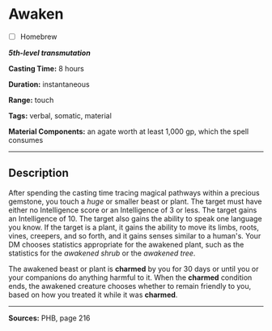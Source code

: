 # Awaken

- [ ] Homebrew

***5th-level transmutation***

**Casting Time:** 8 hours

**Duration:** instantaneous

**Range:** touch

**Tags:** verbal, somatic, material

**Material Components:** an agate worth at least 1,000 gp, which the spell consumes

---

## Description
After spending the casting time tracing magical pathways within a precious gemstone, you touch a *huge* or smaller beast or plant.
The target must have either no Intelligence score or an Intelligence of 3 or less.
The target gains an Intelligence of 10.
The target also gains the ability to speak one language you know.
If the target is a plant, it gains the ability to move its limbs, roots, vines, creepers, and so forth, and it gains senses similar to a human's.
Your DM chooses statistics appropriate for the awakened plant, such as the statistics for the *awakened shrub* or the *awakened tree*.

The awakened beast or plant is **charmed** by you for 30 days or until you or your companions do anything harmful to it.
When the **charmed** condition ends, the awakened creature chooses whether to remain friendly to you, based on how you treated it while it was **charmed**.

---

**Sources:** PHB, page 216
